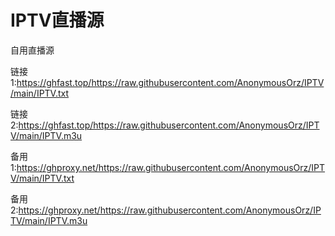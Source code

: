 # IPTV直播源
自用直播源


链接1:https://ghfast.top/https://raw.githubusercontent.com/AnonymousOrz/IPTV/main/IPTV.txt

链接2:https://ghfast.top/https://raw.githubusercontent.com/AnonymousOrz/IPTV/main/IPTV.m3u

备用1:https://ghproxy.net/https://raw.githubusercontent.com/AnonymousOrz/IPTV/main/IPTV.txt

备用2:https://ghproxy.net/https://raw.githubusercontent.com/AnonymousOrz/IPTV/main/IPTV.m3u
